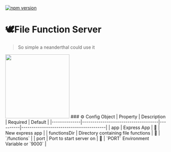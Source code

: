 [![npm version](https://badge.fury.io/js/file-function-server.svg)](https://badge.fury.io/js/file-function-server)

# 🕊File Function Server

> So simple a neanderthal could use it

<img src="https://media.giphy.com/media/8xsrNAZGhTCW4/source.gif" height="200"/>
<!-- generated with https://www.tablesgenerator.com/markdown_tables# -->
### ⚙️ Config Object 
| Property     | Description                         | Required | Default                                 |
|--------------|-------------------------------------|----------|-----------------------------------------|
| app          | Express App                         | 🚫        | New express app                         |
| functionsDir | Directory containing file functions | 🚫        | `<current-working-directory>/functions` |
| port         | Port to start server on             | 🚫        | `PORT` Environment Variable or `9000`   |

<!-- <img height="100" src="https://media.giphy.com/media/l41Yd4OGP1NDJRKdq/giphy.gif"/> -->
